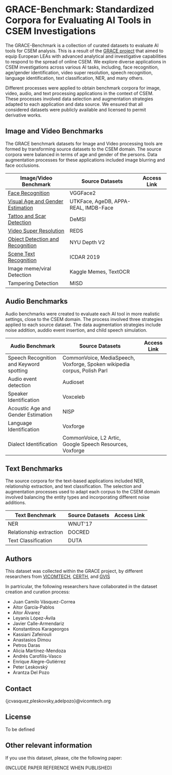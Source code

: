 # GRACE-Benchmark: Standardized Corpora for Evaluating AI Tools in CSEM Investigations

The GRACE-Benchmark is a collection of curated datasets to evaluate AI tools for CSEM analysis. This is a result of the [GRACE project](https://www.grace-fct.eu/) that aimed to equip European LEAs with advanced analytical and investigative capabilities to respond to the spread of online CSEM. We explore diverse applications in CSEM investigations across various AI tasks, including, face recognition, age/gender identification,  video super resolution, speech recognition, language identification, text classification, NER, and many others.

Different processes were applied to obtain benchmark corpora for image, video, audio, and text processing applications in the context of CSEM. These processes involved data selection and augmentation strategies adapted to each application and data source. We ensured that all considered datasets were publicly available and licensed to permit derivative works.

## Image and Video Benchmarks

The GRACE benchmark datasets for Image and Video processing tools are formed by transforming source datasets to the CSEM domain. The source corpora were balanced in terms of age and gender of the persons. Data augmentation processes for these applications included image blurring and face occlusions.  

| **Image/Video Benchmark**        | **Source Datasets**                    | **Access Link** |
|----------------------------------|----------------------------------------|-----------------|
| [Face Recognition](https://github.com/Vicomtech/GRACE-Benchmark/tree/main/01_face_recognition)                 | VGGFace2                               |                 |
| [Visual Age and Gender Estimation](https://github.com/Vicomtech/GRACE-Benchmark/edit/main/02_visual_age_gender_recognition) | UTKFace, AgeDB, APPA-REAL, IMDB-Face   |                 |
| [Tattoo and Scar Detection](https://github.com/Vicomtech/GRACE-Benchmark/tree/main/03_tattoo_scar_detection)        | DeMSI                                  |                 |
| [Video Super Resolution](https://github.com/Vicomtech/GRACE-Benchmark/tree/main/04_video_super_resolution)           | REDS                                   |                 |
| [Object Detection and Recognition](https://github.com/Vicomtech/GRACE-Benchmark/tree/main/05_object_detection) | NYU Depth V2                           |                 |
| [Scene Text Recognition](https://github.com/Vicomtech/GRACE-Benchmark/tree/main/06_scene_text_recognition)           | ICDAR 2019                             |                 |
| Image meme/viral Detection       | Kaggle Memes, TextOCR                  |                 |
| Tampering Detection              | MISD                                   |                 |

## Audio Benchmarks

Audio benchmarks were created to evaluate each AI tool in more realistic settings, close to the CSEM domain. The process involved three strategies applied to each source dataset. The data augmentation strategies include noise addition, auddio event insertion, and child speech simulation.

| **Audio Benchmark**                     | **Source Datasets**                                                      | **Access Link** |
|-----------------------------------------|--------------------------------------------------------------------------|-----------------|
| Speech Recognition and Keyword spotting | CommonVoice, MediaSpeech, Voxforge, Spoken wikipedia corpus, Polish Parl |                 |
| Audio event detection                   | Audioset                                                                 |                 |
| Speaker Identification                  | Voxceleb                                                                 |                 |
| Acoustic Age and Gender Estimation      | NISP                                                                     |                 |
| Language Identification                 | Voxforge                                                                 |                 |
| Dialect Identification                  | CommonVoice, L2 Artic, Google Speech Resources, Voxforge                 |                 |

## Text Benchmarks

The source corpora for the text-based applications included NER, relationship extraction, and text classification. The selection and augmentation processes used to adapt each corpus to the CSEM domain involved balancing the entity types and incorporating different noise additions.

| **Text Benchmark**                      | **Source Datasets**                        | **Access Link** |
|-----------------------------------------|--------------------------------------------|-----------------|
| NER                                     | WNUT'17                                    |                 |
| Relationship extraction                 | DOCRED                                     |                 |
| Text Classification                     | DUTA                                       |                 |


## Authors

This dataset was collected within the GRACE project, by different researchers from [VICOMTECH](https://www.vicomtech.org/es/), [CERTH](https://www.certh.gr/root.en.aspx), and [GVIS](https://gvis.unileon.es/)

In partricular, the following researchers have collaborated in the dataset creation and curation process:

- Juan Camilo Vásquez-Correa
- Aitor García-Pablos
- Aitor Álvarez
- Leyanis López-Ávila
- Javier Calle-Armendariz
- Konstantinos Karageorgos
- Kassiani Zafeirouli
- Anastasios Dimou
- Petros Daras
- Alicia Martínez-Mendoza
- Andrés Carofilis-Vasco
- Enrique Alegre-Gutiérrez
- Peter Leskovský
- Arantza Del Pozo

## Contact

{jcvasquez,pleskovsky,adelpozo}@vicomtech.org

## License

To be defined

## Other relevant information

If you use this dataset, please, cite the following paper:

(INCLUDE PAPER REFERENCE WHEN PUBLISHED)
